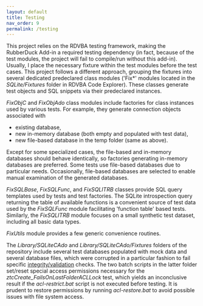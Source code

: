 ```yaml
---
layout: default
title: Testing
nav_order: 9
permalink: /testing
---
```


This project relies on the RDVBA testing framework, making the RubberDuck Add-in a required testing dependency (in fact, because of the test modules, the project will fail to compile/run without this add-in). Usually, I place the necessary fixture within the test modules before the test cases. This project follows a different approach, grouping the fixtures into several dedicated predeclared class modules ('Fix\*' modules located in the *SQLite/Fixtures* folder in RDVBA Code Explorer). These classes generate test objects and SQL snippets via their predeclared instances.

*FixObjC* and *FixObjAdo* class modules include factories for class instances used by various tests. For example, they generate connection objects associated with

* existing database,
* new in-memory database (both empty and populated with test data),
* new file-based database in the temp folder (same as above).

Except for some specialized cases, the file-based and in-memory databases should behave identically, so factories generating in-memory databases are preferred. Some tests use file-based databases due to particular needs. Occasionally, file-based databases are selected to enable manual examination of the generated databases.

*FixSQLBase*, *FixSQLFunc*, and *FixSQLITRB* classes provide SQL query templates used by tests and test factories. The SQLite introspection query returning the table of available functions is a convenient source of test data used by the *FixSQLFunc* module facilitating 'function table' based tests. Similarly, the *FixSQLITRB* module focuses on a small synthetic test dataset, including all basic data types.

*FixUtils* module provides a few generic convenience routines.

The *Library/SQLiteCAdo* and *Library/SQLiteCAdo/Fixtures* folders of the repository include several test databases populated with mock data and several database files, which were corrupted in a particular fashion to fail specific [integrity/validation][] checks. The two batch scripts in the latter folder set/reset special access permissions necessary for the *ztcCreate_FailsOnLastFolderACLLock* test, which yields an inconclusive result if the *acl-restrict.bat* script is not executed before testing. It is prudent to restore permissions by running *acl-restore.bat* to avoid possible issues with file system access.


<!-- References -->

[integrity/validation]: ./integrity
